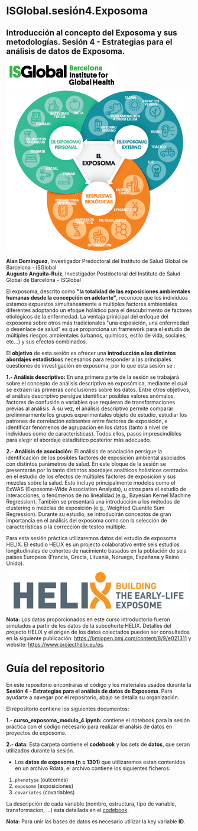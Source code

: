 # ISGlobal.sesión4.Exposoma
## **Introducción al concepto del Exposoma y sus metodologías. Sesión 4 - Estrategias para el análisis de datos de Exposoma.**
<img src="figures/isglobal.png" alt="ISGlobal logo" width="300"/>  
<img src="figures/exposoma.png" alt="ISGlobal logo" width="500"/>

**Alan Domínguez**, Investigador Predoctoral del Instituto de Salud Global de Barcelona - ISGlobal  
**Augusto Anguita-Ruiz**, Investigador Postdoctoral del Instituto de Salud Global de Barcelona - ISGlobal

El exposoma, descrito como **"la totalidad de las exposiciones ambientales humanas  desde la concepción en adelante"**, reconoce que los individuos estamos expuestos simultaneamente a multiples factores ambientales diferentes adoptando un efoque holístico para el descubrimento de factores etiológicos de la enfermedad. La ventaja prinicipal del enfoque del exposoma sobre otros más tradicionales "una exposición, una enfermedad o desenlace de salud" es que proporciona un framework para el estudio de múltiples riesgos ambientales (urbanos, químicos, estilo de vida, sociales, etc...) y sus efectos combinados. 

El **objetivo** de esta sesión es ofrecer una **introducción a los distintos abordajes estadístico**s necesarios para responder a las principales cuestiones de investigación en exposoma, por lo que esta sesión se :

**1.- Análisis descriptivo:**  En una primera parte de la sesión se trabajará sobre el concepto de análisis descriptivo en exposómica, mediante el cual se extraen las primeras conclusiones sobre los datos. Entre otros objetivos, el análisis descriptivo persigue identificar posibles valores anómalos, factores de confusión o variables que requieran de transformaciones previas al análisis. A su vez, el análisis descriptivo permite comparar preliminarmente los grupos experimentales objeto de estudio, estudiar los patrones de correlación existentes entre factores de exposición, e identificar fenómenos de agrupación en los datos (tanto a nivel de individuos como de características). Todos ellos, pasos imprescindibles para elegir el abordaje estadístico posterior más adecuado.

**2.- Análisis de asociación:** El análisis de asociación persigue la identificación de los posibles factores de exposición ambiental asociados con distintos parámetros de salud. En este bloque de la sesión se presentarán por lo tanto distintos abordajes analíticos holísticos centrados en el estudio de los efectos de múltiples factores de exposición y sus mezclas sobre la salud. Esto incluye principalmente modelos como el ExWAS (Exposome-Wide Association Analysis), u otros para el estudio de interacciones, o fenómenos de no linealidad (e.g., Bayesian Kernel Machine Regression). También se presentará una introducción a los métodos de clustering o mezclas de exposición (e.g., Weighted Quantile Sum Regression). Durante su estudio, se introducirán conceptos de gran importancia en el análisis del exposoma como son la selección de características o la corrección de testeo múltiple.

Para esta sesión práctica utilizaremos datos del estudio de exposoma HELIX. El estudio HELIX es un projecto colaborativo entre seis estudios longitudinales de cohortes de nacimiento basados en la población de seis paises Europeos (Francia, Grecia, Lituania, Noruega, Españana y Reino Unido).

<img src="figures/HELIX.png" alt="HELIX logo" width="500"/> 

**Nota:** Los datos proporcionados en este curso introductorio fueron simulados a partir de los datos de la subcohorte HELIX. Detalles del projecto HELIX y el origen de los datos colectados pueden ser consultados en la siguiente publicación: https://bmjopen.bmj.com/content/8/9/e021311 y website: https://www.projecthelix.eu/es.  

# Guía del repositorio
En este repositorio encontraras el código y los materiales usados durante la **Sesión 4 - Estrategias para el análisis de datos de Exposoma**. Para ayudarte a navegar por el repositorio, abajo se detalla su organización.

El repositorio contiene los siguientes documentos:

**1.- curso_exposoma_modulo_4.ipynb:** contiene el notebook para la sesión práctica con el código necesario para realizar el análsis de datos en proyectos de exposoma. 

**2.- data:** Esta carpeta contiene el **codebook** y los sets de **datos**, que seran utilizados durante la sesión.  

* Los **datos de exposoma (n = 1301)** que utilizaremos estan contenidos en un archivo Rdata, el archivo contiene los siguientes ficheros:

1. `phenotype` (outcomes)
2. `exposome` (exposiciones)
3. `covariates` (covariables) 

La descripción de cada variable (nombre, estructura, tipo de variable, transformacion, ...) esta detallada en el [codebook](https://github.com/alldominguez/ISGlobal.sesion4.Exposoma/blob/main/data/codebook.csv). 
   
**Nota:** Para unir las bases de datos es necesario utilizar la key variable **ID**. 

 




